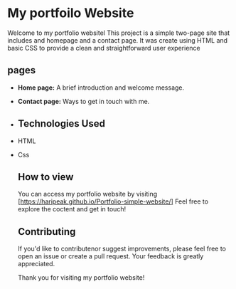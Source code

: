 # My portfoilo Website

Welcome to my portfolio websitel This project is a simple two-page site that includes and homepage and a contact page. It was create using HTML and basic CSS to provide a clean and straightforward user experience

## pages

- **Home page:** A brief introduction and welcome message.
- **Contact page:** Ways to get in touch with me.

- ## Technologies Used

- HTML
- Css

  ## How to view

  You can access my portfolio website by visiting [https://haripeak.github.io/Portfolio-simple-website/] Feel free to explore the coctent and get in touch!

  ## Contributing

  If you'd like to contributenor suggest improvements, please feel free to open an issue or create a pull request. Your feedback is greatly appreciated.

  Thank you for visiting my portfolio website!
